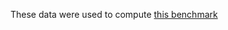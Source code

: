 These data were used to compute [this benchmark](https://rcdata.nau.edu/genomic-ml/public_html/neuroblastoma/accuracy.html)
